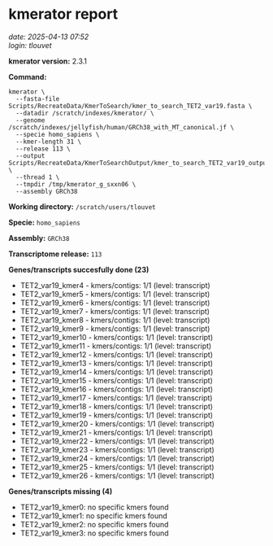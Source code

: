 # kmerator report
*date: 2025-04-13 07:52*  
*login: tlouvet*

**kmerator version:** 2.3.1

**Command:**

```
kmerator \
  --fasta-file Scripts/RecreateData/KmerToSearch/kmer_to_search_TET2_var19.fasta \
  --datadir /scratch/indexes/kmerator/ \
  --genome /scratch/indexes/jellyfish/human/GRCh38_with_MT_canonical.jf \
  --specie homo_sapiens \
  --kmer-length 31 \
  --release 113 \
  --output Scripts/RecreateData/KmerToSearchOutput/kmer_to_search_TET2_var19_output \
  --thread 1 \
  --tmpdir /tmp/kmerator_g_sxxn06 \
  --assembly GRCh38
```

**Working directory:** `/scratch/users/tlouvet`

**Specie:** `homo_sapiens`

**Assembly:** `GRCh38`

**Transcriptome release:** `113`

**Genes/transcripts succesfully done (23)**

- TET2_var19_kmer4 - kmers/contigs: 1/1 (level: transcript)
- TET2_var19_kmer5 - kmers/contigs: 1/1 (level: transcript)
- TET2_var19_kmer6 - kmers/contigs: 1/1 (level: transcript)
- TET2_var19_kmer7 - kmers/contigs: 1/1 (level: transcript)
- TET2_var19_kmer8 - kmers/contigs: 1/1 (level: transcript)
- TET2_var19_kmer9 - kmers/contigs: 1/1 (level: transcript)
- TET2_var19_kmer10 - kmers/contigs: 1/1 (level: transcript)
- TET2_var19_kmer11 - kmers/contigs: 1/1 (level: transcript)
- TET2_var19_kmer12 - kmers/contigs: 1/1 (level: transcript)
- TET2_var19_kmer13 - kmers/contigs: 1/1 (level: transcript)
- TET2_var19_kmer14 - kmers/contigs: 1/1 (level: transcript)
- TET2_var19_kmer15 - kmers/contigs: 1/1 (level: transcript)
- TET2_var19_kmer16 - kmers/contigs: 1/1 (level: transcript)
- TET2_var19_kmer17 - kmers/contigs: 1/1 (level: transcript)
- TET2_var19_kmer18 - kmers/contigs: 1/1 (level: transcript)
- TET2_var19_kmer19 - kmers/contigs: 1/1 (level: transcript)
- TET2_var19_kmer20 - kmers/contigs: 1/1 (level: transcript)
- TET2_var19_kmer21 - kmers/contigs: 1/1 (level: transcript)
- TET2_var19_kmer22 - kmers/contigs: 1/1 (level: transcript)
- TET2_var19_kmer23 - kmers/contigs: 1/1 (level: transcript)
- TET2_var19_kmer24 - kmers/contigs: 1/1 (level: transcript)
- TET2_var19_kmer25 - kmers/contigs: 1/1 (level: transcript)
- TET2_var19_kmer26 - kmers/contigs: 1/1 (level: transcript)


**Genes/transcripts missing (4)**

- TET2_var19_kmer0: no specific kmers found
- TET2_var19_kmer1: no specific kmers found
- TET2_var19_kmer2: no specific kmers found
- TET2_var19_kmer3: no specific kmers found
